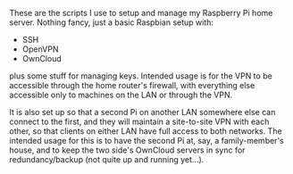 These are the scripts I use to setup and manage my Raspberry Pi home server. Nothing fancy, just a basic Raspbian setup with:

- SSH
- OpenVPN
- OwnCloud

plus some stuff for managing keys. Intended usage is for the VPN to be accessible through the home router's firewall, with everything else accessible only to machines on the LAN or through the VPN.

It is also set up so that a second Pi on another LAN somewhere else can connect to the first, and they will maintain a site-to-site VPN with each other, so that clients on either LAN have full access to both networks. The intended usage for this is to have the second Pi at, say, a family-member's house, and to keep the two side's OwnCloud servers in sync for redundancy/backup (not quite up and running yet...).
